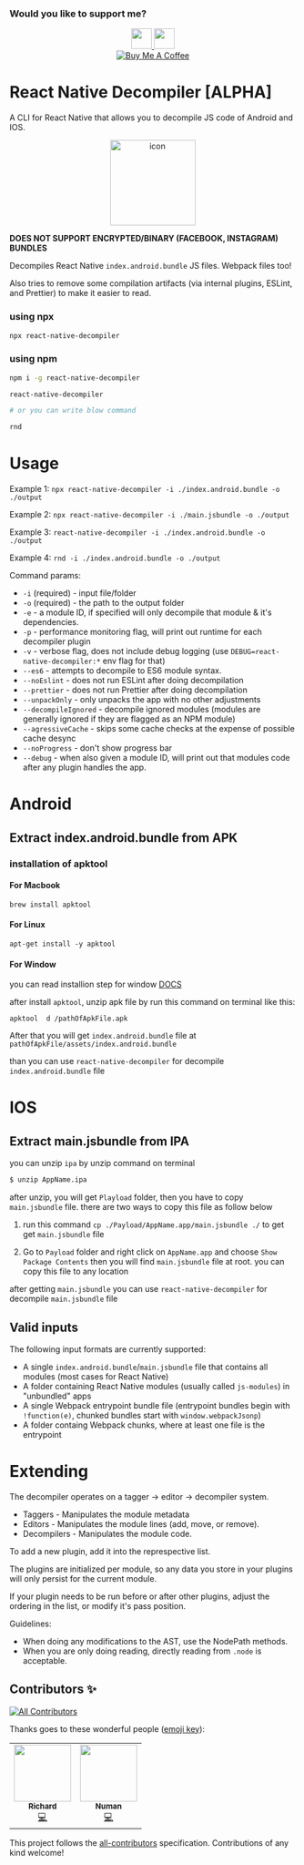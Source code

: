 ### Would you like to support me?

<div align="center">
<a href="https://github.com/numandev1?tab=followers">
    <img src="https://img.shields.io/github/followers/numandev1?label=Follow%20%40numandev1&style=social" height="36" />
</a>
<a href="https://www.youtube.com/channel/UCYCUspfN7ZevgCj3W5GlFAw"><img src="https://img.shields.io/youtube/channel/subscribers/UCYCUspfN7ZevgCj3W5GlFAw?style=social" height="36" /><a/>
</br>
<a href="https://www.buymeacoffee.com/numan.dev" target="_blank"><img src="https://www.buymeacoffee.com/assets/img/custom_images/orange_img.png" alt="Buy Me A Coffee" style="height: auto !important;width: auto !important;" ></a>
</div>


# React Native Decompiler [ALPHA]
A CLI for React Native that allows you to decompile JS code of Android and IOS.

<!-- Title -->
<p align="center">
<img src="https://raw.githubusercontent.com/nomi9995/react-native-decompiler/HEAD/media/decompileIcon.png" alt="icon" width="150"/>
</p>

**DOES NOT SUPPORT ENCRYPTED/BINARY (FACEBOOK, INSTAGRAM) BUNDLES**

Decompiles React Native `index.android.bundle` JS files. Webpack files too!

Also tries to remove some compilation artifacts (via internal plugins, ESLint, and Prettier) to make it easier to read.

<!-- Body -->

### using npx
```sh
npx react-native-decompiler
```


### using npm
```sh
npm i -g react-native-decompiler
```

```sh
react-native-decompiler

# or you can write blow command

rnd
```

# Usage
Example 1: `npx react-native-decompiler -i ./index.android.bundle -o ./output`

Example 2: `npx react-native-decompiler -i ./main.jsbundle -o ./output`

Example 3: `react-native-decompiler -i ./index.android.bundle -o ./output`

Example 4: `rnd -i ./index.android.bundle -o ./output`

Command params:
- `-i` (required) - input file/folder
- `-o` (required) - the path to the output folder
- `-e` - a module ID, if specified will only decompile that module & it's dependencies.
- `-p` - performance monitoring flag, will print out runtime for each decompiler plugin
- `-v` - verbose flag, does not include debug logging (use `DEBUG=react-native-decompiler:*` env flag for that)
- `--es6` - attempts to decompile to ES6 module syntax.
- `--noEslint` - does not run ESLint after doing decompilation
- `--prettier` - does not run Prettier after doing decompilation
- `--unpackOnly` - only unpacks the app with no other adjustments
- `--decompileIgnored` - decompile ignored modules (modules are generally ignored if they are flagged as an NPM module)
- `--agressiveCache` - skips some cache checks at the expense of possible cache desync
- `--noProgress` - don't show progress bar
- `--debug` - when also given a module ID, will print out that modules code after any plugin handles the app.

# Android
## Extract index.android.bundle from APK

### installation of apktool

#### For Macbook
```
brew install apktool
```

#### For Linux
```
apt-get install -y apktool
```

#### For Window

you can read installion step for window [DOCS](https://ibotpeaches.github.io/Apktool/install/ "DOCS")

after install `apktool`, unzip apk file by run this command on terminal like this:

```
apktool  d /pathOfApkFile.apk
```

After that you will get `index.android.bundle` file at `pathOfApkFile/assets/index.android.bundle`

than you can use `react-native-decompiler` for decompile `index.android.bundle` file
# IOS
## Extract main.jsbundle from IPA
you can unzip `ipa` by unzip command on terminal
```sh
$ unzip AppName.ipa
```
after unzip, you will get `Playload` folder, then you have to copy `main.jsbundle` file.
there are two ways to copy this file as follow below

1. run this command `cp ./Payload/AppName.app/main.jsbundle ./` to get get `main.jsbundle` file

2. Go to `Payload` folder and right click on `AppName.app` and choose `Show Package Contents` then you will find `main.jsbundle` file at root. you can copy this file to any location

after getting `main.jsbundle` you can use `react-native-decompiler` for decompile `main.jsbundle` file

## Valid inputs

The following input formats are currently supported:
- A single `index.android.bundle`/`main.jsbundle` file that contains all modules (most cases for React Native)
- A folder containing React Native modules (usually called `js-modules`) in "unbundled" apps
- A single Webpack entrypoint bundle file (entrypoint bundles begin with `!function(e)`, chunked bundles start with `window.webpackJsonp`)
- A folder containg Webpack chunks, where at least one file is the entrypoint

# Extending

The decompiler operates on a tagger -> editor -> decompiler system.

* Taggers - Manipulates the module metadata
* Editors - Manipulates the module lines (add, move, or remove).
* Decompilers - Manipulates the module code.

To add a new plugin, add it into the represpective list.

The plugins are initialized per module, so any data you store in your plugins will only persist for the current module.

If your plugin needs to be run before or after other plugins, adjust the ordering in the list, or modify it's pass position.

Guidelines:

* When doing any modifications to the AST, use the NodePath methods.
* When you are only doing reading, directly reading from `.node` is acceptable.

<!-- Footer -->

## Contributors ✨

<!-- ALL-CONTRIBUTORS-BADGE:START - Do not remove or modify this section -->
[![All Contributors](https://img.shields.io/badge/all_contributors-1-orange.svg?style=flat-square)](#contributors-)
<!-- ALL-CONTRIBUTORS-BADGE:END -->

Thanks goes to these wonderful people ([emoji key](https://allcontributors.org/docs/en/emoji-key)):

<!-- ALL-CONTRIBUTORS-LIST:START - Do not remove or modify this section -->
<!-- prettier-ignore-start -->
<!-- markdownlint-disable -->
<table>
  <tr>
    <td align="center"><a href="https://github.com/richardfuca"><img src="https://avatars.githubusercontent.com/u/10174185?v=4" width="100px;" alt=""/><br /><sub><b>Richard</b></sub></a><br /><a href="https://github.com/richardfuca/react-native-decompiler/commits?author=richardfuca" title="Code">💻</a></td>
    <td align="center"><a href="https://github.com/nomi9995"><img src="https://avatars2.githubusercontent.com/u/36044436?v=4" width="100px;" alt=""/><br /><sub><b>Numan</b></sub></a><br /><a href="https://github.com/nomi9995/react-native-decompiler/commits?author=nomi9995" title="Code">💻</a></td>
  </tr>
</table>

<!-- markdownlint-enable -->
<!-- prettier-ignore-end -->
<!-- ALL-CONTRIBUTORS-LIST:END -->

This project follows the [all-contributors](https://github.com/all-contributors/all-contributors) specification. Contributions of any kind welcome!
